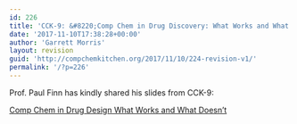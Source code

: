 ```yaml
---
id: 226
title: 'CCK-9: &#8220;Comp Chem in Drug Discovery: What Works and What Doesn&#8217;t&#8221;'
date: '2017-11-10T17:38:28+00:00'
author: 'Garrett Morris'
layout: revision
guid: 'http://compchemkitchen.org/2017/11/10/224-revision-v1/'
permalink: '/?p=226'
---
```


Prof. Paul Finn has kindly shared his slides from CCK-9:

[](http://compchemkitchen.org/wp-content/uploads/2017/11/What-Works-Nov-2017.pdf)[Comp Chem in Drug Design What Works and What Doesn’t](http://compchemkitchen.org/wp-content/uploads/2017/11/What-Works-Nov-2017.pdf)